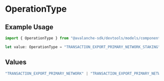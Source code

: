 # OperationType

## Example Usage

```typescript
import { OperationType } from "@avalanche-sdk/devtools/models/components";

let value: OperationType = "TRANSACTION_EXPORT_PRIMARY_NETWORK_STAKING";
```

## Values

```typescript
"TRANSACTION_EXPORT_PRIMARY_NETWORK" | "TRANSACTION_EXPORT_PRIMARY_NETWORK_STAKING" | "TRANSACTION_EXPORT_PRIMARY_NETWORK_SIMPLE" | "TRANSACTION_EXPORT_EVM"
```